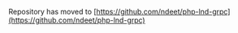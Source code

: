 Repository has moved to [https://github.com/ndeet/php-lnd-grpc](https://github.com/ndeet/php-lnd-grpc)
